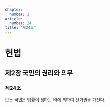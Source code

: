 ```yaml
---
chapter:
  number: 2
article:
  number: 24
title: "제24조"
---
```

# 헌법

## 제2장 국민의 권리와 의무

### 제24조

모든 국민은 법률이 정하는 바에 의하여 선거권을 가진다.
